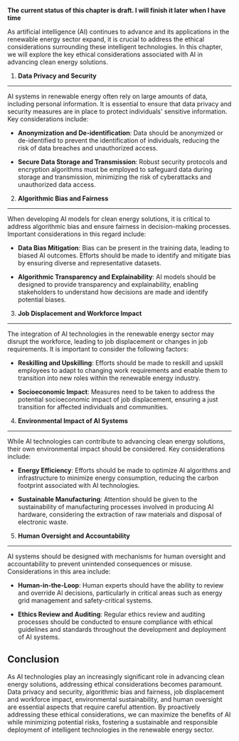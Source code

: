 **The current status of this chapter is draft. I will finish it later when I have time**

As artificial intelligence (AI) continues to advance and its applications in the renewable energy sector expand, it is crucial to address the ethical considerations surrounding these intelligent technologies. In this chapter, we will explore the key ethical considerations associated with AI in advancing clean energy solutions.

1. **Data Privacy and Security**
--------------------------------

AI systems in renewable energy often rely on large amounts of data, including personal information. It is essential to ensure that data privacy and security measures are in place to protect individuals' sensitive information. Key considerations include:

* **Anonymization and De-identification**: Data should be anonymized or de-identified to prevent the identification of individuals, reducing the risk of data breaches and unauthorized access.

* **Secure Data Storage and Transmission**: Robust security protocols and encryption algorithms must be employed to safeguard data during storage and transmission, minimizing the risk of cyberattacks and unauthorized data access.

2. **Algorithmic Bias and Fairness**
------------------------------------

When developing AI models for clean energy solutions, it is critical to address algorithmic bias and ensure fairness in decision-making processes. Important considerations in this regard include:

* **Data Bias Mitigation**: Bias can be present in the training data, leading to biased AI outcomes. Efforts should be made to identify and mitigate bias by ensuring diverse and representative datasets.

* **Algorithmic Transparency and Explainability**: AI models should be designed to provide transparency and explainability, enabling stakeholders to understand how decisions are made and identify potential biases.

3. **Job Displacement and Workforce Impact**
--------------------------------------------

The integration of AI technologies in the renewable energy sector may disrupt the workforce, leading to job displacement or changes in job requirements. It is important to consider the following factors:

* **Reskilling and Upskilling**: Efforts should be made to reskill and upskill employees to adapt to changing work requirements and enable them to transition into new roles within the renewable energy industry.

* **Socioeconomic Impact**: Measures need to be taken to address the potential socioeconomic impact of job displacement, ensuring a just transition for affected individuals and communities.

4. **Environmental Impact of AI Systems**
-----------------------------------------

While AI technologies can contribute to advancing clean energy solutions, their own environmental impact should be considered. Key considerations include:

* **Energy Efficiency**: Efforts should be made to optimize AI algorithms and infrastructure to minimize energy consumption, reducing the carbon footprint associated with AI technologies.

* **Sustainable Manufacturing**: Attention should be given to the sustainability of manufacturing processes involved in producing AI hardware, considering the extraction of raw materials and disposal of electronic waste.

5. **Human Oversight and Accountability**
-----------------------------------------

AI systems should be designed with mechanisms for human oversight and accountability to prevent unintended consequences or misuse. Considerations in this area include:

* **Human-in-the-Loop**: Human experts should have the ability to review and override AI decisions, particularly in critical areas such as energy grid management and safety-critical systems.

* **Ethics Review and Auditing**: Regular ethics review and auditing processes should be conducted to ensure compliance with ethical guidelines and standards throughout the development and deployment of AI systems.

Conclusion
----------

As AI technologies play an increasingly significant role in advancing clean energy solutions, addressing ethical considerations becomes paramount. Data privacy and security, algorithmic bias and fairness, job displacement and workforce impact, environmental sustainability, and human oversight are essential aspects that require careful attention. By proactively addressing these ethical considerations, we can maximize the benefits of AI while minimizing potential risks, fostering a sustainable and responsible deployment of intelligent technologies in the renewable energy sector.

